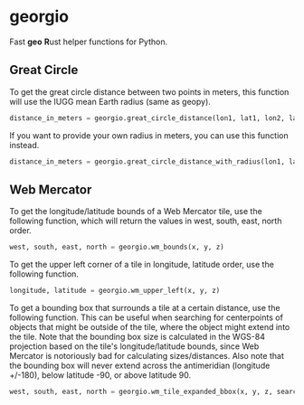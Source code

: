 # georgio

Fast **geo** **R**ust helper functions for Python.

## Great Circle

To get the great circle distance between two points in meters, this function will use the IUGG mean Earth radius (same as geopy).

```python
distance_in_meters = georgio.great_circle_distance(lon1, lat1, lon2, lat2)
```

If you want to provide your own radius in meters, you can use this function instead.

```python
distance_in_meters = georgio.great_circle_distance_with_radius(lon1, lat1, lon2, lat2, radius_in_meters)
```

## Web Mercator

To get the longitude/latitude bounds of a Web Mercator tile, use the following function, which will return the values in west, south, east, north order.

```python
west, south, east, north = georgio.wm_bounds(x, y, z)
```

To get the upper left corner of a tile in longitude, latitude order, use the following function.

```python
longitude, latitude = georgio.wm_upper_left(x, y, z)
```

To get a bounding box that surrounds a tile at a certain distance, use the following function.
This can be useful when searching for centerpoints of objects that might be outside of the tile, where the object might extend into the tile.
Note that the bounding box size is calculated in the WGS-84 projection based on the tile's longitude/latitude bounds, since Web Mercator is notoriously bad for calculating sizes/distances.
Also note that the bounding box will never extend across the antimeridian (longitude +/-180), below latitude -90, or above latitude 90.

```python
west, south, east, north = georgio.wm_tile_expanded_bbox(x, y, z, search_distance_in_meters)
```
